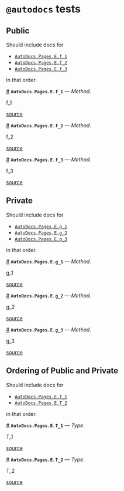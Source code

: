 
<a id='@autodocs-tests-1'></a>

# `@autodocs` tests




<a id='Public-1'></a>

## Public


Should include docs for


  * [`AutoDocs.Pages.E.f_1`](autodocs.md#AutoDocs.Pages.E.f_1-Tuple{Any})
  * [`AutoDocs.Pages.E.f_2`](autodocs.md#AutoDocs.Pages.E.f_2-Tuple{Any})
  * [`AutoDocs.Pages.E.f_3`](autodocs.md#AutoDocs.Pages.E.f_3-Tuple{Any})


in that order.

<a id='AutoDocs.Pages.E.f_1-Tuple{Any}' href='#AutoDocs.Pages.E.f_1-Tuple{Any}'>#</a>
**`AutoDocs.Pages.E.f_1`** &mdash; *Method*.



f_1


<a target='_blank' href='https://github.com/JuliaDocs/Documenter.jl/tree/fec8ac09c85a58a0c8894006601ec8561c55a8a7/test/examples/pages/e.jl#L5' class='documenter-source'>source</a><br>

<a id='AutoDocs.Pages.E.f_2-Tuple{Any}' href='#AutoDocs.Pages.E.f_2-Tuple{Any}'>#</a>
**`AutoDocs.Pages.E.f_2`** &mdash; *Method*.



f_2


<a target='_blank' href='https://github.com/JuliaDocs/Documenter.jl/tree/fec8ac09c85a58a0c8894006601ec8561c55a8a7/test/examples/pages/e.jl#L8' class='documenter-source'>source</a><br>

<a id='AutoDocs.Pages.E.f_3-Tuple{Any}' href='#AutoDocs.Pages.E.f_3-Tuple{Any}'>#</a>
**`AutoDocs.Pages.E.f_3`** &mdash; *Method*.



f_3


<a target='_blank' href='https://github.com/JuliaDocs/Documenter.jl/tree/fec8ac09c85a58a0c8894006601ec8561c55a8a7/test/examples/pages/e.jl#L11' class='documenter-source'>source</a><br>


<a id='Private-1'></a>

## Private


Should include docs for


  * [`AutoDocs.Pages.E.g_1`](autodocs.md#AutoDocs.Pages.E.g_1-Tuple{Any})
  * [`AutoDocs.Pages.E.g_2`](autodocs.md#AutoDocs.Pages.E.g_2-Tuple{Any})
  * [`AutoDocs.Pages.E.g_3`](autodocs.md#AutoDocs.Pages.E.g_3-Tuple{Any})


in that order.

<a id='AutoDocs.Pages.E.g_1-Tuple{Any}' href='#AutoDocs.Pages.E.g_1-Tuple{Any}'>#</a>
**`AutoDocs.Pages.E.g_1`** &mdash; *Method*.



g_1


<a target='_blank' href='https://github.com/JuliaDocs/Documenter.jl/tree/fec8ac09c85a58a0c8894006601ec8561c55a8a7/test/examples/pages/e.jl#L15' class='documenter-source'>source</a><br>

<a id='AutoDocs.Pages.E.g_2-Tuple{Any}' href='#AutoDocs.Pages.E.g_2-Tuple{Any}'>#</a>
**`AutoDocs.Pages.E.g_2`** &mdash; *Method*.



g_2


<a target='_blank' href='https://github.com/JuliaDocs/Documenter.jl/tree/fec8ac09c85a58a0c8894006601ec8561c55a8a7/test/examples/pages/e.jl#L18' class='documenter-source'>source</a><br>

<a id='AutoDocs.Pages.E.g_3-Tuple{Any}' href='#AutoDocs.Pages.E.g_3-Tuple{Any}'>#</a>
**`AutoDocs.Pages.E.g_3`** &mdash; *Method*.



g_3


<a target='_blank' href='https://github.com/JuliaDocs/Documenter.jl/tree/fec8ac09c85a58a0c8894006601ec8561c55a8a7/test/examples/pages/e.jl#L21' class='documenter-source'>source</a><br>


<a id='Ordering-of-Public-and-Private-1'></a>

## Ordering of Public and Private


Should include docs for


  * [`AutoDocs.Pages.E.T_1`](autodocs.md#AutoDocs.Pages.E.T_1)
  * [`AutoDocs.Pages.E.T_2`](autodocs.md#AutoDocs.Pages.E.T_2)


in that order.

<a id='AutoDocs.Pages.E.T_1' href='#AutoDocs.Pages.E.T_1'>#</a>
**`AutoDocs.Pages.E.T_1`** &mdash; *Type*.



T_1


<a target='_blank' href='https://github.com/JuliaDocs/Documenter.jl/tree/fec8ac09c85a58a0c8894006601ec8561c55a8a7/test/examples/pages/e.jl#L26' class='documenter-source'>source</a><br>

<a id='AutoDocs.Pages.E.T_2' href='#AutoDocs.Pages.E.T_2'>#</a>
**`AutoDocs.Pages.E.T_2`** &mdash; *Type*.



T_2


<a target='_blank' href='https://github.com/JuliaDocs/Documenter.jl/tree/fec8ac09c85a58a0c8894006601ec8561c55a8a7/test/examples/pages/e.jl#L29' class='documenter-source'>source</a><br>

